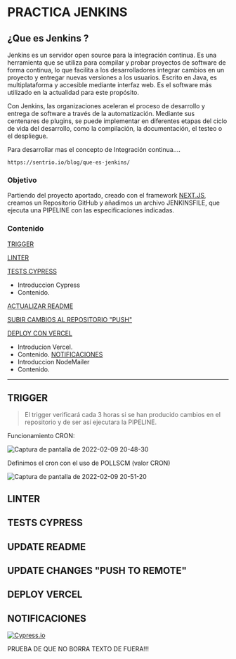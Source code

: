 # PRACTICA JENKINS
## ¿Que es Jenkins ?

Jenkins es un servidor open source para la integración continua. Es una herramienta que se utiliza para compilar y probar proyectos de software de forma continua, lo que facilita a los desarrolladores integrar cambios en un proyecto y entregar nuevas versiones a los usuarios. Escrito en Java, es multiplataforma y accesible mediante interfaz web. Es el software más utilizado en la actualidad para este propósito.

Con Jenkins, las organizaciones aceleran el proceso de desarrollo y entrega de software a través de la automatización. Mediante sus centenares de plugins, se puede implementar en diferentes etapas del ciclo de vida del desarrollo, como la compilación, la documentación, el testeo o el despliegue.

Para desarrollar mas el concepto de Integración continua....  

```
https://sentrio.io/blog/que-es-jenkins/
```


### Objetivo

Partiendo del proyecto aportado, creado con el framework [NEXT.JS](https://github.com/dawEstacio/nextjs-blog-practica), creamos un Repositorio GitHub y añadimos un archivo JENKINSFILE, que ejecuta una PIPELINE con las especificaciones indicadas.


### Contenido

 [TRIGGER](#item1)
 
 [LINTER](#item2)
 
 [TESTS CYPRESS](#item3)
  - Introduccion Cypress
  - Contenido.

 [ACTUALIZAR README](#item4)
 
 [SUBIR CAMBIOS AL REPOSITORIO "PUSH"](#item5)
 
 [DEPLOY CON VERCEL](#item6)
  - Introducion Vercel.
  - Contenido.
 [NOTIFICACIONES](#item7)
  - Introduccion NodeMailer
  - Contenido.
<hr>

<a name="item1"></a>
## TRIGGER

> El trigger verificará cada 3 horas si se han producido cambios en el repositorio y de ser así ejecutara la PIPELINE.

Funcionamiento CRON:

![Captura de pantalla de 2022-02-09 20-48-30](https://user-images.githubusercontent.com/62303274/153279151-7d19f010-3559-4088-b731-fdeda2c9b32c.png)

Definimos el cron con el uso de POLLSCM (valor CRON)

![Captura de pantalla de 2022-02-09 20-51-20](https://user-images.githubusercontent.com/62303274/153279322-96cb140d-9062-4b75-b503-a60696e5a556.png)


<a name="item2"></a>
## LINTER

<a name="item3"></a>
## TESTS CYPRESS

<a name="item4"></a>
## UPDATE README

<a name="item5"></a>
## UPDATE CHANGES "PUSH TO REMOTE"

<a name="item6"></a>
## DEPLOY VERCEL

<a name="item7"></a>
## NOTIFICACIONES

<!---Start place for the badge -->

[![Cypress.io](https://img.shields.io/badge/tested%20with-Cypress-04C38E.svg)](https://www.cypress.io/)

<!---End place for the badge -->


PRUEBA DE QUE NO BORRA TEXTO DE FUERA!!!
